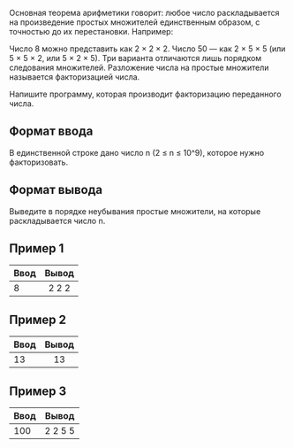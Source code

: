 Основная теорема арифметики говорит: любое число раскладывается на произведение простых множителей единственным образом, с точностью до их перестановки. Например:

Число 8 можно представить как 2 × 2 × 2.
Число 50 — как 2 × 5 × 5 (или 5 × 5 × 2, или 5 × 2 × 5). Три варианта отличаются лишь порядком следования множителей.
Разложение числа на простые множители называется факторизацией числа.

Напишите программу, которая производит факторизацию переданного числа.

## Формат ввода
В единственной строке дано число n (2 ≤ n ≤ 10^9), которое нужно факторизовать.

## Формат вывода
Выведите в порядке неубывания простые множители, на которые раскладывается число n.

## Пример 1
| Ввод                           | Вывод              | 
| -------------------------------|:------------------:|
| 8                              | 2 2 2              | 

## Пример 2
| Ввод                           | Вывод              | 
| -------------------------------|:------------------:|
| 13                             | 13                 | 

## Пример 3
| Ввод                           | Вывод              | 
| -------------------------------|:------------------:|
| 100                            | 2 2 5 5            | 

